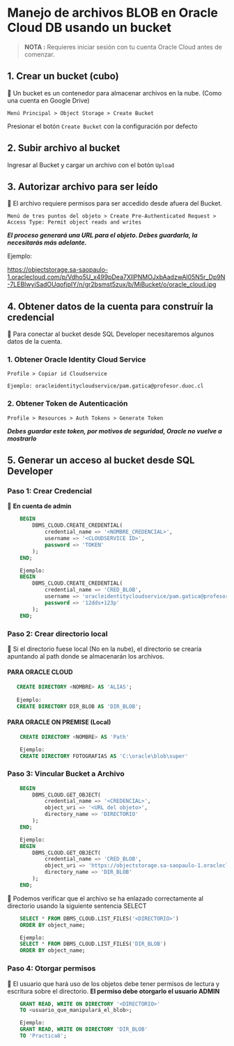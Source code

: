 # Manejo de archivos BLOB en Oracle Cloud DB usando un bucket

> **NOTA :**  Requieres iniciar sesión con tu cuenta Oracle Cloud antes de comenzar.
 
## 1. Crear un bucket (cubo)
:pushpin: Un bucket es un contenedor para almacenar archivos en la nube. (Como una cuenta en Google Drive)

```
Menú Principal > Object Storage > Create Bucket
```
Presionar el botón `Create Bucket` con la configuración por defecto


## 2. Subir archivo al bucket
Ingresar al Bucket y cargar un archivo con el botón `Upload`


## 3. Autorizar archivo para ser leído
:pushpin: El archivo requiere permisos para ser accedido desde afuera del Bucket.
```
Menú de tres puntos del objeto > Create Pre-Authenticated Request > Access Type: Permit object reads and writes
```
***El proceso generará una URL para el objeto. Debes guardarla, la necesitarás más adelante.***

Ejemplo:

https://objectstorage.sa-saopaulo-1.oraclecloud.com/p/Vdho5U_x499pDea7XllPNMOJxbAadzwAl05N5r_Dp9N-7LEBlwyiSadOUqofjpIY/n/gr2bsmst5zux/b/MiBucket/o/oracle_cloud.jpg

## 4. Obtener datos de la cuenta para construír la credencial
:pushpin: Para conectar al bucket desde SQL Developer necesitaremos algunos datos de la cuenta.

### 1. Obtener Oracle Identity Cloud Service
```
Profile > Copiar id Cloudservice

Ejemplo: oracleidentitycloudservice/pam.gatica@profesor.duoc.cl
```
### 2. Obtener Token de Autenticación
```
Profile > Resources > Auth Tokens > Generate Token
```
***Debes guardar este token, por motivos de seguridad, Oracle no vuelve a mostrarlo***

## 5. Generar un acceso al bucket desde SQL Developer
### Paso 1: Crear Credencial
:pushpin: __En cuenta de admin__
```sql
    BEGIN
        DBMS_CLOUD.CREATE_CREDENTIAL(
            credential_name => '<NOMBRE_CREDENCIAL>',
            username => '<CLOUDSERVICE ID>',
            password => 'TOKEN'
        );
    END;

    Ejemplo:
    BEGIN
        DBMS_CLOUD.CREATE_CREDENTIAL(
            credential_name => 'CRED_BLOB',
            username => 'oracleidentitycloudservice/pam.gatica@profesor.duoc.cl',
            password => '12dds+123p'
        );
    END;
```

### Paso 2: Crear directorio local
:pushpin: Si el directorio fuese local (No en la nube), el directorio se crearía apuntando al path donde se almacenarán los archivos.

#### PARA ORACLE CLOUD
```sql
   CREATE DIRECTORY <NOMBRE> AS 'ALIAS';
   
   Ejemplo:
   CREATE DIRECTORY DIR_BLOB AS 'DIR_BLOB';
```

#### PARA ORACLE ON PREMISE (Local)
```sql
    CREATE DIRECTORY <NOMBRE> AS 'Path'

    Ejemplo:
    CREATE DIRECTORY FOTOGRAFIAS AS 'C:\oracle\blob\super'
```

### Paso 3: Vincular Bucket a Archivo
```sql
    BEGIN
        DBMS_CLOUD.GET_OBJECT(
            credential_name => '<CREDENCIAL>',
            object_uri => '<URL del objeto>',
            directory_name => 'DIRECTORIO'
        );
    END;

    Ejemplo:
    BEGIN
        DBMS_CLOUD.GET_OBJECT(
            credential_name => 'CRED_BLOB',
            object_uri => 'https://objectstorage.sa-saopaulo-1.oraclecloud.com/p/Vdho5U_x499pDea7XllPNMOJxbAadzwAl05N5r_Dp9N-7LEBlwyiSadOUqofjpIY/n/gr2bsmst5zux/b/MiBucket/o/oracle_cloud.jpg',
            directory_name => 'DIR_BLOB'
        );
    END;
```

:pushpin: Podemos verificar que el archivo se ha enlazado correctamente al directorio usando la siguiente sentencia SELECT


```sql
    SELECT * FROM DBMS_CLOUD.LIST_FILES('<DIRECTORIO>')
    ORDER BY object_name;

    Ejemplo:
    SELECT * FROM DBMS_CLOUD.LIST_FILES('DIR_BLOB')
    ORDER BY object_name;
```


### Paso 4: Otorgar permisos
:pushpin: El usuario que hará uso de los objetos debe tener permisos de lectura y escritura sobre el directorio. **El permiso debe otorgarlo el usuario ADMIN**

```sql
    GRANT READ, WRITE ON DIRECTORY '<DIRECTORIO>'
    TO <usuario_que_manipulará_el_blob>;

    Ejemplo:
    GRANT READ, WRITE ON DIRECTORY 'DIR_BLOB'
    TO 'Practica8';
```